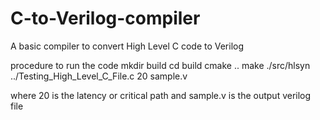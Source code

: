 # C-to-Verilog-compiler
A basic compiler to convert High Level C code to Verilog

procedure to run the code
mkdir build
cd build
cmake ..
make
./src/hlsyn ../Testing_High_Level_C_File.c 20 sample.v

where 20 is the latency or critical path and sample.v is the output verilog file


